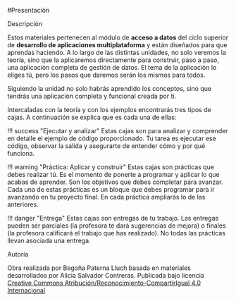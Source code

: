 #Presentación

<span class="mi_h3">Descripción</span>

Estos materiales pertenecen al módulo de **acceso a datos** del ciclo superior de **desarrollo de aplicaciones multiplataforma** y están diseñados para que aprendas haciendo. A lo largo de las distintas unidades, no solo veremos la teoría, sino que la aplicaremos directamente para construir, paso a paso, una aplicación completa de gestión de datos. El tema de la aplicación lo eliges tú, pero los pasos que daremos serán los mismos para todos. 

Siguiendo la unidad no solo habrás aprendido los conceptos, sino que tendrás una aplicación completa y funcional creada por ti.

Intercaladas con la teoría y con los ejemplos encontrarás tres tipos de cajas. A continuación se explica que es cada una de ellas:

!!! success "Ejecutar y analizar" 
    Estas cajas son para analizar y comprender en detalle el ejemplo de código proporcionado. Tu tarea es ejecutar ese código, observar la salida y asegurarte de entender cómo y por qué funciona.

!!! warning "Práctica: Aplicar y construir" 
    Estas cajas son prácticas que debes realizar tú. Es el momento de ponerte a programar y aplicar lo que acabas de aprender. Son los objetivos que debes completar para avanzar.
    Cada una de estas prácticas es un bloque que debes programar para ir avanzando en tu proyecto final. En cada práctica ampliarás lo de las anteriores. 

!!! danger "Entrega" 
    Estas cajas son entregas de tu trabajo. Las entregas pueden ser parciales (la profesora te dará sugerencias de mejora) o finales (la profesora calificará el trabajo que has realizado). No todas las prácticas llevan asociada una entrega.





<span class="mi_h3">Autoría</span>

Obra realizada por Begoña Paterna Lluch basada en materiales desarrollados por Alicia Salvador Contreras. Publicada bajo licencia [Creative Commons Atribución/Reconocimiento-CompartirIgual 4.0 Internacional](https://creativecommons.org/licenses/by-sa/4.0/)
